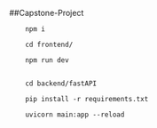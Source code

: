 ##Capstone-Project

```
    npm i

    cd frontend/

    npm run dev

```

```

    cd backend/fastAPI

    pip install -r requirements.txt

    uvicorn main:app --reload

```
